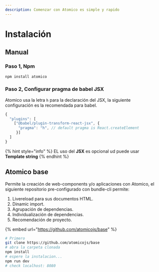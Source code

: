 ```yaml
---
description: Comenzar con Atomico es simple y rapido
---
```


# Instalación

## Manual

### Paso 1, Npm

```bash
npm install atomico
```

### Paso 2, Configurar  pragma de babel JSX

Atomico usa la letra `h` para la declaración del JSX, la siguiente configuración es la recomendada para babel.

```javascript
{
  "plugins": [
    ["@babel/plugin-transform-react-jsx", {
      "pragma": "h", // default pragma is React.createElement
     }]
  ]
}
```

{% hint style="info" %}
EL uso del **JSX** es opcional ud puede usar **Template string**
{% endhint %}

## Atomico base

Permite la creación de web-components y/o aplicaciones con Atomico, el siguiente repositorio pre-configurado con bundle-cli permite:

1. Livereload para sus documentos HTML.
2. Dinamic import.
3. Agrupación de dependencias.
4. Individualización de dependencias.
5. Recomendación de proyecto.

{% embed url="https://github.com/atomicojs/base" %}

```bash
# Primero
git clone https://github.com/atomicojs/base
# abra la carpeta clonada
npm install
# espere la instalacion...
npm run dev
# check localhost: 8080
```

